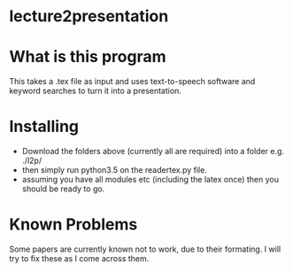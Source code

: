 # lecture2presentation

# What is this program

This takes a .tex file as input and uses text-to-speech software and keyword searches to turn it into a presentation.

# Installing

- Download the folders above (currently all are required) into a folder e.g. ./l2p/
- then simply run python3.5 on the readertex.py file.
- assuming you have all modules etc (including the latex once) then you should be ready to go.

# Known Problems

Some papers are currently known not to work, due to their formating. I will try to fix these as I come across them.
